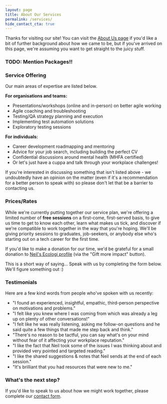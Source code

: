 ```yaml
---
layout: page
title: About Our Services
permalink: /services/
hide_contact_cta: true
---
```


Thanks for visiting our site! You can visit the [About Us page](/about) if you'd like a bit of further background about how we came to be, but if you've arrived on this page, we're assuming you want to get straight to the juicy stuff.

### TODO: Mention Packages!!

### Service Offering

Our main areas of expertise are listed below.

**For organisations and teams:**
* Presentations/workshops (online and in-person) on better agile working
* Agile coaching and troubleshooting
* Testing/QA strategy planning and execution
* Implementing test automation solutions
* Exploratory testing sessions
 
**For individuals:**
* Career development roadmapping and mentoring 
* Advice for your job search, including building the perfect CV 
* Confidential discussions around mental health (MHFA certified)
* Or let's just have a cuppa and talk through your workplace challenges!

If you're interested in discussing something that isn't listed above - we undoubtedly have an opinion on the matter (even if it's a recommendation for a better person to speak with) so please don't let that be a barrier to contacting us.

### Prices/Rates

While we're currently putting together our service plan, we're offering a limited number of **free sessions** on a first-come, first-served basis, to give us time to get to know each other, learn what makes us tick, and discover if we're compatible to work together in the way that you're hoping. We'll be giving priority sessions to graduates, job-seekers, or anybody else who's starting out on a tech career for the first time.

If you'd like to make a donation for our time, we'd be grateful for a small donation to [Neil's Ecologi profile](https://ecologi.com/neilstudd) (via the "Gift more impact" button). 

This is a short way of saying... Speak with us by completing the form below. We'll figure something out :)

### Testimonials

Here are a few kind words from people who've spoken with us recently:

* "I found an experienced, insightful, empathic, third-person perspective on motivations and problems."
* "I felt like you knew where I was coming from which was already a leg up on plenty of other conversations!"
* "I felt like he was really listening, asking me follow-on questions and he said quite a few things that made me step back and think."
* "There's no reason to be tactful, you can say what's on your mind without fear of it affecting your workplace reputation."
* "I like the fact that Neil took some of the issues I was thinking about and provided very pointed and targeted reading."
* "I like the shared suggestions & notes that Neil sends at the end of each session."
* "It's brilliant that you had resources that were new to me."

### What's the next step?

If you'd like to speak to us about how we might work together, please complete our [contact form](/contact).